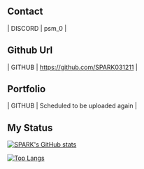## Contact

| DISCORD | psm_0 |


## Github Url

| GITHUB | https://github.com/SPARK031211 |

## Portfolio
| GITHUB | Scheduled to be uploaded again |

## My Status
[![SPARK's GitHub stats](https://github-readme-stats.vercel.app/api?username=SPARK031211)](https://github.com/SPARK031211/github-readme-stats)


[![Top Langs](https://github-readme-stats.vercel.app/api/top-langs/?username=SPARK031211)](https://github.com/SPARK031211)

